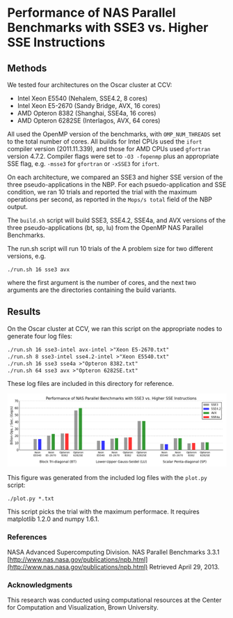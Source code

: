 Performance of NAS Parallel Benchmarks with SSE3 vs. Higher SSE Instructions
============================================================================

## Methods

We tested four architectures on the Oscar cluster at CCV:

* Intel Xeon E5540 (Nehalem, SSE4.2, 8 cores)
* Intel Xeon E5-2670 (Sandy Bridge, AVX, 16 cores)
* AMD Opteron 8382 (Shanghai, SSE4a, 16 cores)
* AMD Opteron 6282SE (Interlagos, AVX, 64 cores)

All used the OpenMP version of the benchmarks, with `OMP_NUM_THREADS` set to
the total number of cores.  All builds for Intel CPUs used the `ifort` compiler
version (2011.11.339), and those for AMD CPUs used `gfortran` version 4.7.2.
Compiler flags were set to `-O3 -fopenmp` plus an appropriate SSE flag, e.g.
`-msse3` for `gfortran` or `-xSSE3` for `ifort`.

On each architecture, we compared an SSE3 and higher SSE version of the three
pseudo-applications in the NBP. For each psuedo-application and SSE condition,
we ran 10 trials and reported the trial with the maximum operations per second,
as reported in the `Mops/s total` field of the NBP output.

The `build.sh` script will build SSE3, SSE4.2, SSE4a, and AVX versions of the
three pseudo-applications (bt, sp, lu) from the OpenMP NAS Parallel Benchmarks.

The run.sh script will run 10 trials of the A problem size for two
different versions, e.g.

    ./run.sh 16 sse3 avx

where the first argument is the number of cores, and the next two arguments
are the directories containing the build variants.

## Results

On the Oscar cluster at CCV, we ran this script on the appropriate nodes to
generate four log files:

    ./run.sh 16 sse3-intel avx-intel >"Xeon E5-2670.txt"
    ./run.sh 8 sse3-intel sse4.2-intel >"Xeon E5540.txt"
    ./run.sh 16 sse3 sse4a >"Opteron 8382.txt"
    ./run.sh 64 sse3 avx >"Opteron 6282SE.txt"

These log files are included in this directory for reference.

![Performance of NAS Parallel Benchmarks with SSE3 vs. Higher SSE Instructions](nas.png)

This figure was generated from the included log files with the `plot.py` script:

    ./plot.py *.txt

This script picks the trial with the maximum performace.  It requires
matplotlib 1.2.0 and numpy 1.6.1.

### References

NASA Advanced Supercomputing Division. NAS Parallel Benchmarks 3.3.1
[http://www.nas.nasa.gov/publications/npb.html](http://www.nas.nasa.gov/publications/npb.html)
Retrieved April 29, 2013.

### Acknowledgments

This research was conducted using computational resources at the Center for
Computation and Visualization, Brown University.

